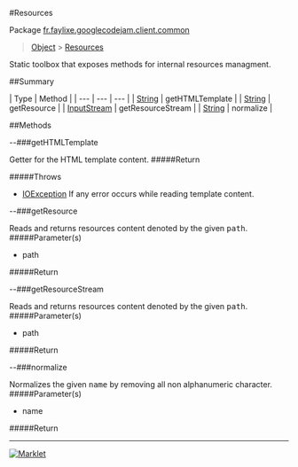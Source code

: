#Resources

Package [fr.faylixe.googlecodejam.client.common](README.md)<br>
> [Object](../../../../java/lang/Object.md) > [Resources](Resources.md)

<p>Static toolbox that exposes methods for internal resources managment.</p>

##Summary


| Type | Method |
| --- | --- | --- |
| [String](../../../../java/lang/String.md) | getHTMLTemplate |
| [String](../../../../java/lang/String.md) | getResource |
| [InputStream](../../../../java/io/InputStream.md) | getResourceStream |
| [String](../../../../java/lang/String.md) | normalize |

##Methods

--###getHTMLTemplate


Getter for the HTML template content.
#####Return


#####Throws

* [IOException](../../../../java/io/IOException.md) If any error occurs while reading template content.

--###getResource


Reads and returns resources content denoted by the
 given <tt>path</tt>.
#####Parameter(s)


* path

#####Return



--###getResourceStream


Reads and returns resources content denoted by the
 given <tt>path</tt>.
#####Parameter(s)


* path

#####Return



--###normalize


Normalizes the given <tt>name</tt> by removing
 all non alphanumeric character.
#####Parameter(s)


* name

#####Return



---
[![Marklet](https://img.shields.io/badge/Generated%20by-Marklet-green.svg)](https://github.com/Faylixe/marklet)